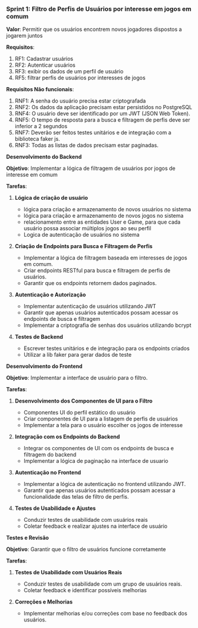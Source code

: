 ### Sprint 1: Filtro de Perfis de Usuários por interesse em jogos em comum

**Valor**:  Permitir que os usuários encontrem novos jogadores dispostos a jogarem juntos 

**Requisitos**:
1. RF1: Cadastrar usuários
2. RF2: Autenticar usuários
3. RF3: exibir os dados de um perfil de usuário
4. RF5: filtrar perfis de usuários por interesses de jogos

**Requisitos Não funcionais**:
1. RNF1: A senha do usuário precisa estar criptografada
2. RNF2: Os dados da aplicação precisam estar persistidos no PostgreSQL
3. RNF4: O usuário deve ser identificado por um JWT (JSON Web Token).
4. RNF5: O tempo de resposta para a busca e filtragem de perfis deve ser inferior a 2 segundos
5. RNF7: Deverão ser feitos testes unitários e de integração com a biblioteca faker js.
6. RNF3: Todas as listas de dados precisam estar paginadas.

**Desenvolvimento do Backend**

**Objetivo**: Implementar a lógica de filtragem de usuários por jogos de interesse em comum

**Tarefas**:

1. **Lógica de criação de usuário**
    
    - lógica para criação e armazenamento de novos usuários no sistema
    - lógica para criação e armazenamento de novos jogos no sistema
    - relacionamento entre as entidades User e Game, para que cada usuário possa associar múltiplos jogos ao seu perfil 
    - Logica de autenticação de usuários no sistema 

2. **Criação de Endpoints para Busca e Filtragem de Perfis**

    - Implementar a lógica de filtragem baseada em interesses de jogos em comum.
    - Criar endpoints RESTful para busca e filtragem de perfis de usuários.
    - Garantir que os endpoints retornem dados paginados.

3. **Autenticação e Autorização**
    
    - Implementar autenticação de usuários utilizando JWT
    - Garantir que apenas usuários autenticados possam acessar os endpoints de busca e filtragem
    - Implementar a criptografia de senhas dos usuários utilizando bcrypt
    
4. **Testes de Backend**
    
    - Escrever testes unitários e de integração para os endpoints criados
    - Utilizar a lib faker para gerar dados de teste

**Desenvolvimento do Frontend**

**Objetivo**: Implementar a interface de usuário para o filtro.

**Tarefas**:

1. **Desenvolvimento dos Componentes de UI para o Filtro**
    
    - Componentes UI do perfil estático do usuário
    - Criar componentes de UI para a listagem de perfis de usuários
    - Implementar a tela para o usuário escolher os jogos de interesse

2. **Integração com os Endpoints do Backend**
    
    - Integrar os componentes de UI com os endpoints de busca e filtragem do backend
    - Implementar a lógica de paginação na interface de usuario

3. **Autenticação no Frontend**
    
    - Implementar a lógica de autenticação no frontend utilizando JWT.
    - Garantir que apenas usuários autenticados possam acessar a funcionalidade das telas de filtro de perfis.

4. **Testes de Usabilidade e Ajustes**
    
    - Conduzir testes de usabilidade com usuários reais
    - Coletar feedback e realizar ajustes na interface de usuário

**Testes e Revisão** 

**Objetivo**: Garantir que o filtro de usuários funcione corretamente

**Tarefas**:

1. **Testes de Usabilidade com Usuários Reais**
    
    - Conduzir testes de usabilidade com um grupo de usuários reais.
    - Coletar feedback e identificar possíveis melhorias
2. **Correções e Melhorias**
    - Implementar melhorias e/ou correções com base no feedback dos usuários.